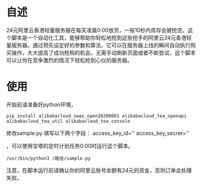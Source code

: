 # 自述
24元阿里云香港轻量服务器在每天凌晨0:00放货，一般10秒内库存会被抢空。这个脚本是一个自动化工具，能够帮助你轻松地抢到这些抢手的阿里云24元香港轻量服务器。通过预先设定好的参数和算法，它可以在服务器上线的瞬间自动执行购买操作，大大提高了成功抢购的机会。无需手动刷新页面或者不断尝试，这个脚本可以让你在竞争激烈的情况下轻松抢到心仪的服务器。


# 使用
开始前请准备好python环境，
```
pip install alibabacloud_swas_open20200601 alibabacloud_tea_openapi alibabacloud_tea_util alibabacloud_tea_console
```
修改sample.py 填写以下两个字段：
access_key_id=''
access_key_secret=''

，可以使用宝塔的定时计划任务0:00时运行这个脚本。
```
/usr/bin/python3 /路径/sample.py
```

注意，在脚本运行前请确认你的阿里云账号余额有24元的资金，否则订单会处理失败。
